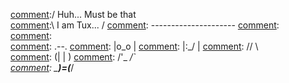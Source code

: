 [comment]:  _____________________
[comment]:/ Huh... Must be that \
[comment]:\ I am Tux...         /
[comment]: ---------------------
[comment]:   \
[comment]:    \
[comment]:        .--.
[comment]:       |o_o |
[comment]:       |:_/ |
[comment]:      //   \ \
[comment]:     (|     | )
[comment]:    /'\_   _/`\
[comment]:    \___)=(___/
